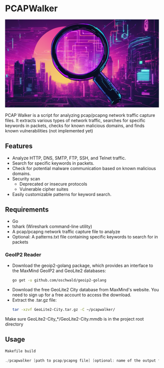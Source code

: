 # PCAPWalker

![logo](https://github.com/morebaconstrips/pcapwalker/blob/main/logo.png)

PCAP Walker is a script for analyzing pcap/pcapng network traffic capture files. It extracts various types of network traffic, searches for specific keywords in packets, checks for known malicious domains, and finds known vulnerabilities (not implemented yet)

## Features

- Analyze HTTP, DNS, SMTP, FTP, SSH, and Telnet traffic.
- Search for specific keywords in packets.
- Check for potential malware communication based on known malicious domains.
- Security scan
    - Deprecated or insecure protocols
    - Vulnerable cipher suites
- Easily customizable patterns for keyword search.

## Requirements

- Go
- tshark (Wireshark command-line utility)
- A pcap/pcapng network traffic capture file to analyze
- Optional: A patterns.txt file containing specific keywords to search for in packets

### GeoIP2 Reader
- Download the geoip2-golang package, which provides an interface to the MaxMind GeoIP2 and GeoLite2 databases:
  ```bash
  go get -u github.com/oschwald/geoip2-golang
  ```
- Download the free GeoLite2 City database from MaxMind's website. You need to sign up for a free account to access the download.
- Extract the .tar.gz file:
  ```bash
  tar -xzvf GeoLite2-City.tar.gz -C ~/pcapwalker/
  ```
Make sure GeoLite2-City_*/GeoLite2-City.mmdb is in the project root directory

## Usage

```bash
Makefile build
```
```go
./pcapwalker [path to pcap/pcapng file] [optional: name of the output file]
```
